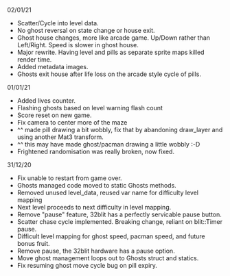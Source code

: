 02/01/21

- Scatter/Cycle into level data.
- No ghost reversal on state change or house exit.
- Ghost house changes, more like arcade game.  Up/Down rather than Left/Right.  Speed is slower in ghost house.
- Major rewrite.  Having level and pills as separate sprite maps killed render time.
- Added metadata images.
- Ghosts exit house after life loss on the arcade style cycle of pills.

01/01/21

- Added lives counter.
- Flashing ghosts based on level warning flash count
- Score reset on new game.
- Fix camera to center more of the maze
- ^^ made pill drawing a bit wobbly, fix that by abandoning draw_layer and using another Mat3 transform.
- ^^ this may have made ghost/pacman drawing a little wobbly :-D
- Frightened randomisation was really broken, now fixed.

31/12/20

- Fix unable to restart from game over.
- Ghosts managed code moved to static Ghosts methods.
- Removed unused level_data, reused var name for difficulty level mapping
- Next level proceeds to next difficulty in level mapping.
- Remove "pause" feature, 32blit has a perfectly servicable pause button.
- Scatter chase cycle implemented.  Breaking change, reliant on blit::Timer pause.
- Difficult level mapping for ghost speed, pacman speed, and future bonus fruit.
- Remove pause, the 32blit hardware has a pause option.
- Move ghost management loops out to Ghosts struct and statics.
- Fix resuming ghost move cycle bug on pill expiry.
